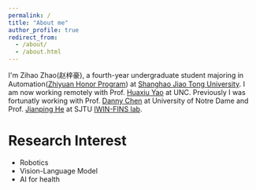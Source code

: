 ```yaml
---
permalink: /
title: "About me"
author_profile: true
redirect_from: 
  - /about/
  - /about.html
---
```



I'm Zihao Zhao(赵梓豪), a fourth-year undergraduate student majoring in Automation([Zhiyuan Honor Program](https://en.zhiyuan.sjtu.edu.cn/en)) at [Shanghao Jiao Tong University](https://en.sjtu.edu.cn). I am now working remotely with Prof. [Huaxiu Yao](https://www.huaxiuyao.io) at UNC. Previously I was fortunatly working with Prof. [Danny Chen](https://www3.nd.edu/~dchen/) at University of Notre Dame and Prof. [Jianping He](https://iwin-fins.com) at SJTU [IWIN-FINS lab](https://iwin-fins.com).

Research Interest
=====
- Robotics
- Vision-Language Model
- AI for health
